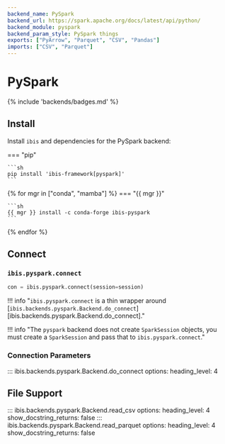 ```yaml
---
backend_name: PySpark
backend_url: https://spark.apache.org/docs/latest/api/python/
backend_module: pyspark
backend_param_style: PySpark things
exports: ["PyArrow", "Parquet", "CSV", "Pandas"]
imports: ["CSV", "Parquet"]
---
```


# PySpark

{% include 'backends/badges.md' %}

## Install

Install `ibis` and dependencies for the PySpark backend:

=== "pip"

    ```sh
    pip install 'ibis-framework[pyspark]'
    ```

{% for mgr in ["conda", "mamba"] %}
=== "{{ mgr }}"

    ```sh
    {{ mgr }} install -c conda-forge ibis-pyspark
    ```

{% endfor %}

## Connect

### `ibis.pyspark.connect`

```python
con = ibis.pyspark.connect(session=session)
```

<!-- prettier-ignore-start -->
!!! info "`ibis.pyspark.connect` is a thin wrapper around [`ibis.backends.pyspark.Backend.do_connect`][ibis.backends.pyspark.Backend.do_connect]."
<!-- prettier-ignore-end -->

<!-- prettier-ignore-start -->
!!! info "The `pyspark` backend does not create `SparkSession` objects, you must create a `SparkSession` and pass that to `ibis.pyspark.connect`."
<!-- prettier-ignore-end -->

### Connection Parameters

<!-- prettier-ignore-start -->
::: ibis.backends.pyspark.Backend.do_connect
    options:
      heading_level: 4
<!-- prettier-ignore-end -->

## File Support

<!-- prettier-ignore-start -->
::: ibis.backends.pyspark.Backend.read_csv
    options:
      heading_level: 4
      show_docstring_returns: false
::: ibis.backends.pyspark.Backend.read_parquet
    options:
      heading_level: 4
      show_docstring_returns: false
<!-- prettier-ignore-end -->
